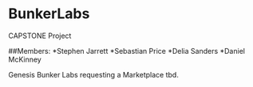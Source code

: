 # BunkerLabs
CAPSTONE Project

##Members:
*Stephen Jarrett
*Sebastian Price
*Delia Sanders
*Daniel McKinney

Genesis 
Bunker Labs requesting a Marketplace tbd.

